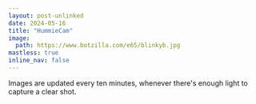 ```yaml
---
layout: post-unlinked
date: 2024-05-16
title: "HummieCam"
image:
  path: https://www.botzilla.com/e65/blinkyb.jpg
mastless: true
inline_nav: false
---
```


Images are updated every ten minutes, whenever there's enough light to capture a clear shot.
